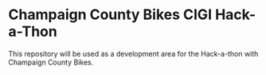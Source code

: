 # Champaign County Bikes CIGI Hack-a-Thon
This repository will be used as a development area for the Hack-a-thon with Champaign County Bikes.